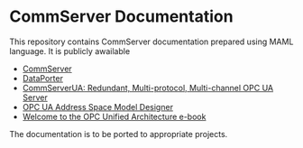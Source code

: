 # CommServer Documentation

This repository contains CommServer documentation prepared using MAML language. It is publicly awailable

- [CommServer](https://commsvr-com.github.io/Documentation/CommServer)
- [DataPorter](http://www.commsvr.com/OPC-Help/Index.aspx?topic=html/b8c5f048-bb7e-4742-b7f2-b61a77789ed9.htm)
- [CommServerUA: Redundant, Multi-protocol, Multi-channel OPC UA Server](http://www.commsvr.com/OPC-Help/Index.aspx?topic=html/ec4ecefe-2d13-4ed9-af36-72152ff597f3.htm)
- [OPC UA Address Space Model Designer](https://commsvr-com.github.io/Documentation/ModelDesigner/)
- [Welcome to the OPC Unified Architecture e-book](http://www.commsvr.com/UAModelDesigner/Index.aspx)

The documentation is to be ported to appropriate projects.
